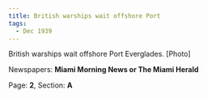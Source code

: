 ```yaml
---  
title: British warships wait offshore Port  
tags:  
  - Dec 1939  
---  
```

  
British warships wait offshore Port Everglades. [Photo]  
  
Newspapers: **Miami Morning News or The Miami Herald**  
  
Page: **2**, Section: **A** 
